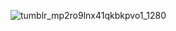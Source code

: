![tumblr_mp2ro9lnx41qkbkpvo1_1280](https://github.com/user-attachments/assets/88fe71a6-a991-4602-9ba3-307e7746ef02)
